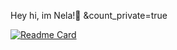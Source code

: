 Hey hi, im Nela!👋
&count_private=true

[![Readme Card](https://github-readme-stats.vercel.app/api/pin/?username=shimiiya&count_private=true&repo=github-readme-stats)](https://github.com/shimiiya&count_private=true/github-readme-stats)
